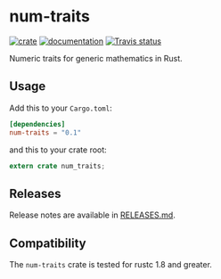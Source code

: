 # num-traits

[![crate](https://img.shields.io/crates/v/num-traits.svg)](https://crates.io/crates/num-traits)
[![documentation](https://docs.rs/num-traits/badge.svg)](https://docs.rs/num-traits)
[![Travis status](https://travis-ci.org/rust-num/num-traits.svg?branch=master)](https://travis-ci.org/rust-num/num-traits)

Numeric traits for generic mathematics in Rust.

## Usage

Add this to your `Cargo.toml`:

```toml
[dependencies]
num-traits = "0.1"
```

and this to your crate root:

```rust
extern crate num_traits;
```

## Releases

Release notes are available in [RELEASES.md](RELEASES.md).

## Compatibility

The `num-traits` crate is tested for rustc 1.8 and greater.

